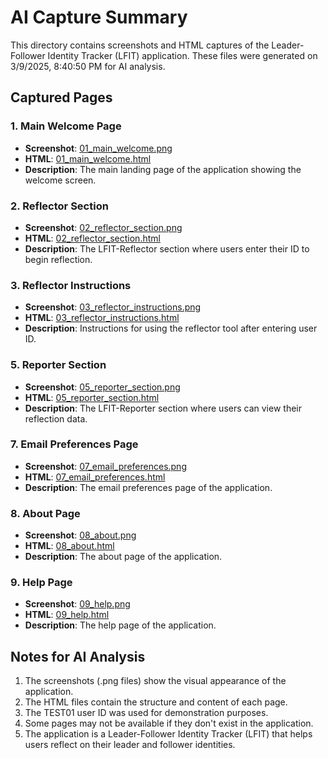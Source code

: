 # AI Capture Summary

This directory contains screenshots and HTML captures of the Leader-Follower Identity Tracker (LFIT) application.
These files were generated on 3/9/2025, 8:40:50 PM for AI analysis.

## Captured Pages

### 1. Main Welcome Page
- **Screenshot**: [01_main_welcome.png](./01_main_welcome.png)
- **HTML**: [01_main_welcome.html](./01_main_welcome.html)
- **Description**: The main landing page of the application showing the welcome screen.

### 2. Reflector Section
- **Screenshot**: [02_reflector_section.png](./02_reflector_section.png)
- **HTML**: [02_reflector_section.html](./02_reflector_section.html)
- **Description**: The LFIT-Reflector section where users enter their ID to begin reflection.

### 3. Reflector Instructions
- **Screenshot**: [03_reflector_instructions.png](./03_reflector_instructions.png)
- **HTML**: [03_reflector_instructions.html](./03_reflector_instructions.html)
- **Description**: Instructions for using the reflector tool after entering user ID.

### 5. Reporter Section
- **Screenshot**: [05_reporter_section.png](./05_reporter_section.png)
- **HTML**: [05_reporter_section.html](./05_reporter_section.html)
- **Description**: The LFIT-Reporter section where users can view their reflection data.

### 7. Email Preferences Page
- **Screenshot**: [07_email_preferences.png](./07_email_preferences.png)
- **HTML**: [07_email_preferences.html](./07_email_preferences.html)
- **Description**: The email preferences page of the application.

### 8. About Page
- **Screenshot**: [08_about.png](./08_about.png)
- **HTML**: [08_about.html](./08_about.html)
- **Description**: The about page of the application.

### 9. Help Page
- **Screenshot**: [09_help.png](./09_help.png)
- **HTML**: [09_help.html](./09_help.html)
- **Description**: The help page of the application.

## Notes for AI Analysis

1. The screenshots (.png files) show the visual appearance of the application.
2. The HTML files contain the structure and content of each page.
3. The TEST01 user ID was used for demonstration purposes.
4. Some pages may not be available if they don't exist in the application.
5. The application is a Leader-Follower Identity Tracker (LFIT) that helps users reflect on their leader and follower identities.
